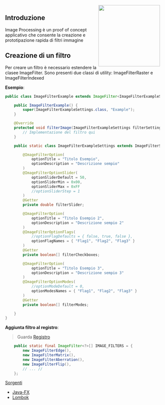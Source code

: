 <img align="right" src="https://i.imgur.com/vrVxlSe.png" height="200" width="200">

## Introduzione

Image Processing è un proof of concept applicativo che consente la creazione e prototipazione rapida di filtri immagine

## Creazione di un filtro

Per creare un filtro è necessario estendere la clasee ImageFilter.
Sono presenti due classi di utility: ImageFilterRaster e ImageFilterIndexed

**Esempio**:

```java
public class ImageFilterExample extends ImageFilter<ImageFilterExampleSettings> {

	public ImageFilterExample() {
		super(ImageFilterExampleSettings.class, "Example");
	}

	@Override
	protected void filterImage(ImageFilterExampleSettings filterSettings, ImageAccessor filterImage, Consumer<Double> filterProgress) {
		// Implementazione del filtro qui
	}

	public static class ImageFilterExampleSettings extends ImageFilterSettings {

		@ImageFilterOption(
			optionTitle = "Titolo Esempio",
			optionDescription = "Descrizione sempio"
		)
		@ImageFilterOptionSlider(
			optionSliderDefault = 50,
			optionSliderMin = 0x00,
			optionSliderMax = 0xFF
			//optionSliderStep = 1
		)
		@Getter
		private double filterSlider;

		@ImageFilterOption(
			optionTitle = "Titolo Esempio 2",
			optionDescription = "Descrizione sempio 2"
		)
		@ImageFilterOptionFlags(
			//optionFlagDefaults = { false, true, false },
			optionFlagNames = { "Flag1", "Flag2", "Flag3" }
		)
		@Getter
		private boolean[] filterCheckboxes;

		@ImageFilterOption(
			optionTitle = "Titolo Esempio 3",
			optionDescription = "Descrizione sempio 3"
		)
		@ImageFilterOptionModes(
			//optionModeDefault = 0,
			optionModesNames = { "Flag1", "Flag2", "Flag3" }
		)
		@Getter
		private boolean[] filterModes;

	}
}
```

**Aggiunta filtro al registro**:

> Guarda [Registro]()

```java
	public static final ImageFilter<?>[] IMAGE_FILTERS = {
		new ImageFilterEdge(),
		new ImageFilterMatrix(),
		new ImageFilterAberration(),
		new ImageFilterFlip(),
        // ... //
	};
```

[Sorgenti]()
- [Java-FX]()
- [Lombok]()
